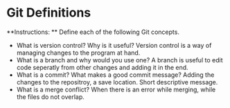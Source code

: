 # Git Definitions

**Instructions: ** Define each of the following Git concepts.

* What is version control?  Why is it useful? Version control is a way of managing changes to the program at hand. 
* What is a branch and why would you use one? A branch is useful to edit code seperatly from other changes and adding it in the end. 
* What is a commit? What makes a good commit message? Adding the changes to the repositroy, a save location. Short descriptive message.
* What is a merge conflict? When there is an error while merging, while the files do not overlap.
